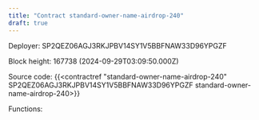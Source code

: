 ```yaml
---
title: "Contract standard-owner-name-airdrop-240"
draft: true
---
```

Deployer: SP2QEZ06AGJ3RKJPBV14SY1V5BBFNAW33D96YPGZF


 



Block height: 167738 (2024-09-29T03:09:50.000Z)

Source code: {{<contractref "standard-owner-name-airdrop-240" SP2QEZ06AGJ3RKJPBV14SY1V5BBFNAW33D96YPGZF standard-owner-name-airdrop-240>}}

Functions:


